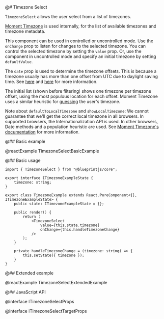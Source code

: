 @# Timezone Select

`TimezoneSelect` allows the user select from a list of timezones.

[Moment Timezone](http://momentjs.com/timezone/) is used internally,
for the list of available timezones and timezone metadata.

This component can be used in controlled or uncontrolled mode.
Use the `onChange` prop to listen for changes to the selected timezone.
You can control the selected timezone by setting the `value` prop.
Or, use the component in uncontrolled mode and specify an initial timezone by setting `defaultValue`.

The `date` prop is used to determine the timezone offsets.
This is because a timezone usually has more than one offset from UTC due to daylight saving time.
See [here](https://momentjs.com/guides/#/lib-concepts/timezone-offset/)
and [here](http://momentjs.com/timezone/docs/#/using-timezones/parsing-ambiguous-inputs/)
for more information.

The initial list (shown before filtering) shows one timezone per timezone offset,
using the most populous location for each offset.
Moment Timezone uses a similar heuristic for
[guessing](http://momentjs.com/timezone/docs/#/using-timezones/guessing-user-timezone/) the user's timezone.

Note about `defaultToLocalTimezone` and `showLocalTimezone`:
We cannot guarantee that we'll get the correct local timezone in all browsers.
In supported browsers, the Internationalization API is used.
In other browsers, Date methods and a population heuristic are used.
See [Moment Timezone's documentation](https://momentjs.com/timezone/docs/#/using-timezones/guessing-user-timezone/)
for more information.

@## Basic example

@reactExample TimezoneSelectBasicExample

@## Basic usage

```tsx
import { TimezoneSelect } from "@blueprintjs/core";

export interface ITimezoneExampleState {
    timezone: string;
}

export class TimezoneExample extends React.PureComponent<{}, ITimezoneExampleState> {
    public state: ITimezoneExampleState = {};

    public render() {
        return (
            <TimezoneSelect
                value={this.state.timezone}
                onChange={this.handleTimezoneChange}
            />
        );
    }

    private handleTimezoneChange = (timezone: string) => {
        this.setState({ timezone });
    }
}
```

@## Extended example

@reactExample TimezoneSelectExtendedExample

@## JavaScript API

@interface ITimezoneSelectProps

@interface ITimezoneSelectTargetProps
